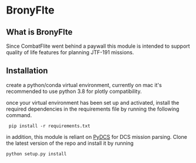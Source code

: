 # BronyFlte

## What is BronyFlte 

Since CombatFlite went behind a paywall this module is intended to support
quality of life features for planning JTF-191 missions. 

## Installation

create a python/conda virtual environment, currently on mac it's recommended to 
use python 3.8 for plotly compatibility.

once your virtual environment has been set up and activated, install the 
required dependencies in the requirements file by running the following command. 

``` pip install -r requirements.txt```

in addition, this module is reliant on [PyDCS](https://github.com/pydcs/dcs) for 
DCS mission parsing. Clone the latest version of the repo and install it by 
running

```python setup.py install```

